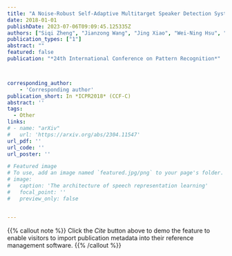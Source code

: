 ```yaml
---
title: "A Noise-Robust Self-Adaptive Multitarget Speaker Detection System"
date: 2018-01-01
publishDate: 2023-07-06T09:09:45.125335Z
authors: ["Siqi Zheng", "Jianzong Wang", "Jing Xiao", "Wei-Ning Hsu", "James R. Glass"]
publication_types: ["1"]
abstract: ""
featured: false
publication: "*24th International Conference on Pattern Recognition*"



corresponding_author:
    - 'Corresponding author'
publication_short: In *ICPR2018* (CCF-C)
abstract: ''
tags:
  - Other
links:
# - name: "arXiv"
#   url: 'https://arxiv.org/abs/2304.11547'
url_pdf: ''
url_code: ''
url_poster: ''

# Featured image
# To use, add an image named `featured.jpg/png` to your page's folder.
# image:
#   caption: 'The architecture of speech representation learning'
#   focal_point: ''
#   preview_only: false


---
```


{{% callout note %}}
Click the _Cite_ button above to demo the feature to enable visitors to import publication metadata into their reference management software.
{{% /callout %}}



